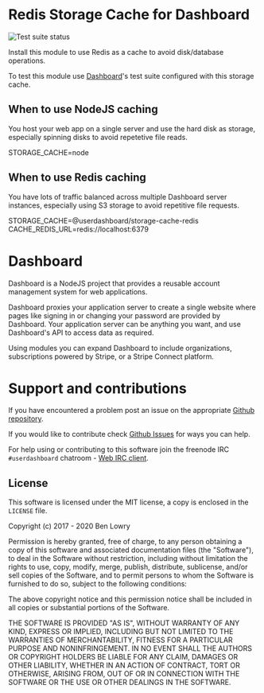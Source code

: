 # Redis Storage Cache for Dashboard
![Test suite status](https://github.com/userdashboard/storage-cache-redis/workflows/test-and-publish/badge.svg?branch=master)

Install this module to use Redis as a cache to avoid disk/database operations.

To test this module use [Dashboard](https://github.com/userdashboard/dashboard)'s test suite configured with this storage cache.

## When to use NodeJS caching

You host your web app on a single server and use the hard disk as storage, especially spinning disks to avoid repetetive file reads.

  STORAGE_CACHE=node

## When to use Redis caching

You have lots of traffic balanced across multiple Dashboard server instances, especially using S3 storage to avoid repetitive file requests.

  STORAGE_CACHE=@userdashboard/storage-cache-redis \
  CACHE_REDIS_URL=redis://localhost:6379

# Dashboard

Dashboard is a NodeJS project that provides a reusable account management system for web applications. 

Dashboard proxies your application server to create a single website where pages like signing in or changing your password are provided by Dashboard.  Your application server can be anything you want, and use Dashboard's API to access data as required.

Using modules you can expand Dashboard to include organizations, subscriptions powered by Stripe, or a Stripe Connect platform.

# Support and contributions

If you have encountered a problem post an issue on the appropriate [Github repository](https://github.com/userdashboard).  

If you would like to contribute check [Github Issues](https://github.com/userdashboard/dashboard) for ways you can help. 

For help using or contributing to this software join the freenode IRC `#userdashboard` chatroom - [Web IRC client](https://kiwiirc.com/nextclient/).

## License

This software is licensed under the MIT license, a copy is enclosed in the `LICENSE` file.

Copyright (c) 2017 - 2020 Ben Lowry

Permission is hereby granted, free of charge, to any person obtaining a copy of this software and associated documentation files (the "Software"), to deal in the Software without restriction, including without limitation the rights to use, copy, modify, merge, publish, distribute, sublicense, and/or sell copies of the Software, and to permit persons to whom the Software is furnished to do so, subject to the following conditions:

The above copyright notice and this permission notice shall be included in all copies or substantial portions of the Software.

THE SOFTWARE IS PROVIDED "AS IS", WITHOUT WARRANTY OF ANY KIND, EXPRESS OR IMPLIED, INCLUDING BUT NOT LIMITED TO THE WARRANTIES OF MERCHANTABILITY, FITNESS FOR A PARTICULAR PURPOSE AND NONINFRINGEMENT. IN NO EVENT SHALL THE AUTHORS OR COPYRIGHT HOLDERS BE LIABLE FOR ANY CLAIM, DAMAGES OR OTHER LIABILITY, WHETHER IN AN ACTION OF CONTRACT, TORT OR OTHERWISE, ARISING FROM, OUT OF OR IN CONNECTION WITH THE SOFTWARE OR THE USE OR OTHER DEALINGS IN THE SOFTWARE.